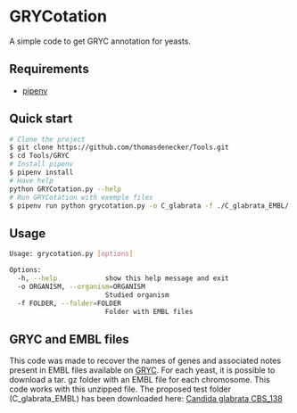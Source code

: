 # GRYCotation

A simple code to get GRYC annotation for yeasts.

## Requirements
* [pipenv](https://github.com/kennethreitz/pipenv)

## Quick start

```bash
# Clone the project
$ git clone https://github.com/thomasdenecker/Tools.git
$ cd Tools/GRYC
# Install pipenv
$ pipenv install
# Have help
python GRYCotation.py --help
# Run GRYCotation with exemple files
$ pipenv run python grycotation.py -o C_glabrata -f ./C_glabrata_EMBL/
```
## Usage
```bash
Usage: grycotation.py [options]

Options:
  -h, --help            show this help message and exit
  -o ORGANISM, --organism=ORGANISM
                        Studied organism
  -f FOLDER, --folder=FOLDER
                        Folder with EMBL files
```
## GRYC and EMBL files

This code was made to recover the names of genes and associated notes present in EMBL files available on [GRYC](http://gryc.inra.fr/index.php?page=home). For each yeast, it is possible to download a tar. gz folder with an EMBL file for each chromosome. This code works with this unzipped file. The proposed test folder (C_glabrata_EMBL) has been downloaded here: [Candida glabrata CBS_138](http://gryc.inra.fr/index.php?page=download)
